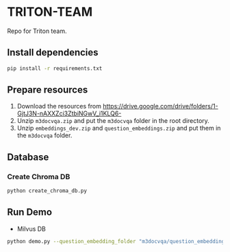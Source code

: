 # TRITON-TEAM
Repo for Triton team.

## Install dependencies
```bash
pip install -r requirements.txt
```

## Prepare resources

1. Download the resources from https://drive.google.com/drive/folders/1-GjtJ3N-nAXXZci3ZtbiNGwV_i1KLQ6-
2. Unzip `m3docvqa.zip` and put the `m3docvqa` folder in the root directory.
3. Unzip `embeddings_dev.zip` and `question_embeddings.zip` and put them in the `m3docvqa` folder.

## Database
### Create Chroma DB
```bash
python create_chroma_db.py
```

## Run Demo
- Milvus DB
```bash
python demo.py --question_embedding_folder "m3docvqa/question_embeddings" --qa_file "m3docvqa/multimodalqa/MMQA_dev.jsonl" --num_question 1 --image_folder "m3docvqa/images_dev" --db "milvus" --output_folder ""
```


